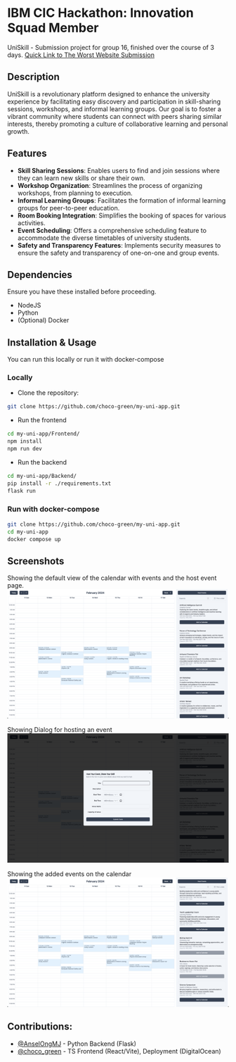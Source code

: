 # IBM CIC Hackathon: Innovation Squad Member

UniSkill - Submission project for group 16, finished over the course of 3 days.
[Quick Link to The Worst Website Submission](https://github.com/AnselOngMJ/worst-website)

## Description

UniSkill is a revolutionary platform designed to enhance the university
experience by facilitating easy discovery and participation in skill-sharing
sessions, workshops, and informal learning groups. Our goal is to foster a
vibrant community where students can connect with peers sharing similar
interests, thereby promoting a culture of collaborative learning and personal
growth.

## Features

-   **Skill Sharing Sessions**: Enables users to find and join sessions where
    they can learn new skills or share their own.
-   **Workshop Organization**: Streamlines the process of organizing workshops,
    from planning to execution.
-   **Informal Learning Groups**: Facilitates the formation of informal learning
    groups for peer-to-peer education.
-   **Room Booking Integration**: Simplifies the booking of spaces for various
    activities.
-   **Event Scheduling**: Offers a comprehensive scheduling feature to
    accommodate the diverse timetables of university students.
-   **Safety and Transparency Features**: Implements security measures to ensure
    the safety and transparency of one-on-one and group events.

## Dependencies

Ensure you have these installed before proceeding.

-   NodeJS
-   Python
-   (Optional) Docker

## Installation & Usage

You can run this locally or run it with docker-compose

### Locally

-   Clone the repository:

```bash
git clone https://github.com/choco-green/my-uni-app.git
```

-   Run the frontend

```bash
cd my-uni-app/Frontend/
npm install
npm run dev
```

-   Run the backend

```bash
cd my-uni-app/Backend/
pip install -r ./requirements.txt
flask run
```

### Run with docker-compose

```bash
git clone https://github.com/choco-green/my-uni-app.git
cd my-uni-app
docker compose up
```

## Screenshots

Showing the default view of the calendar with events and the host event page.
![Default Screenshot with events](./images/default_screenshot_with_events.png)

Showing Dialog for hosting an event
![Host Event](./images/host_event.png)

Showing the added events on the calendar
![Added Events on Calendar](./images/added_events_on_calendar.png)

## Contributions:

-   [@AnselOngMJ](https://github.com/AnselOngMJ) - Python Backend (Flask)
-   [@choco_green](https://github.com/choco-green) - TS Frontend (React/Vite),
    Deployment (DigitalOcean)
